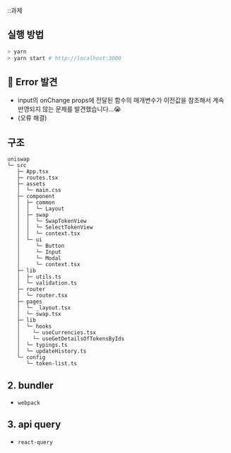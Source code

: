 ::과제

## 실행 방법

```bash
> yarn
> yarn start # http://localhost:3000
```

## 🚨 Error 발견

- input의 onChange props에 전달된 함수의 매개변수가 이전값을 참조해서 계속 반영되지 않는 문제를 발견했습니다...😭
- (오류 해결)

## 구조

```
uniswap
└─ src
   ├─ App.tsx
   ├─ routes.tsx
   ├─ assets
   │  └─ main.css
   ├─ component
   │  ├─ common
   │  │  └─ Layout
   │  ├─ swap
   │  │  └─ SwapTokenView
   │  │  └─ SelectTokenView
   │  │  └─ context.tsx
   │  └─ ui
   │     └─ Button
   │     └─ Input
   │     └─ Modal
   │     └─ context.tsx
   ├─ lib
   │  ├─ utils.ts
   │  └─ validation.ts
   ├─ router
   │  └─ router.tsx
   ├─ pages
   │  └─ _layout.tsx
   │  └─ swap.tsx
   ├─ lib
   │  └─ hooks
   │    └─ useCurrencies.tsx
   │    └─ useGetDetailsOfTokensByIds
   │  └─ typings.ts
   │  └─ updateHistory.ts
   └─ config
      └─ token-list.ts
```

## 2. bundler

- `webpack`

## 3. api query

- `react-query`
